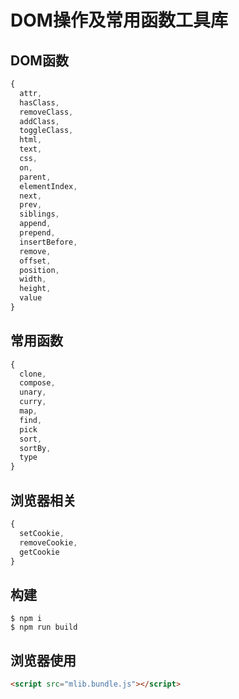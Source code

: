 # DOM操作及常用函数工具库

## DOM函数

```js
{
  attr,
  hasClass,
  removeClass,
  addClass, 
  toggleClass,
  html,
  text,
  css,
  on,
  parent,
  elementIndex,
  next,
  prev,
  siblings,
  append,
  prepend,
  insertBefore,
  remove,
  offset,
  position,
  width,
  height,
  value
}
```

## 常用函数

```js
{
  clone,
  compose,
  unary,
  curry,
  map,
  find,
  pick
  sort,
  sortBy,
  type
}
```

## 浏览器相关

```js
{
  setCookie,
  removeCookie,
  getCookie
}
```

## 构建

```shell
$ npm i
$ npm run build
```

## 浏览器使用

```html
<script src="mlib.bundle.js"></script>
```